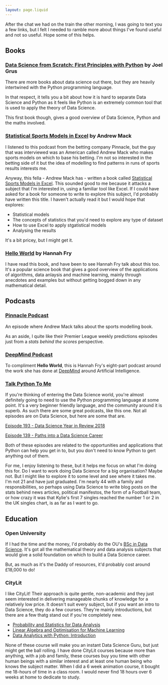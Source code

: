 ```yaml
---
layout: page.liquid
---
```


After the chat we had on the train the other morning, I was going to text you a few links, but I felt I needed to ramble more about things I've found useful and not so useful. Hope some of this helps.

## Books

### [Data Science from Scratch: First Principles with Python](https://www.amazon.co.uk/Data-Science-Scratch-Joel-Grus/dp/1492041130/ref=sr_1_1?crid=1PH6M8U6UX572&keywords=data+science+from+scratch&qid=1575018991&sprefix=data+science+from+scratch%2Caps%2C141&sr=8-1) by Joel Grus

There are more books about data science out there, but they are heavily intertwined with the Python programming language. 

In that respect, it tells you a bit about how it is hard to separate Data Science and Python as it feels like Python is an extremely common tool that is used to apply the theory of Data Science. 

This first book though, gives a good overview of Data Science, Python and the maths involved.


### [Statistical Sports Models in Excel](https://www.amazon.co.uk/Statistical-Sports-Models-Excel-Andrew-ebook/dp/B07SPWLYQJ/ref=sr_1_1?keywords=andrew+mack+sports&qid=1574860267&sr=8-1) by Andrew Mack

I listened to this podcast from the betting company Pinnacle, but the guy that was interviewed was an American called Andrew Mack who makes sports models on which to base his betting. I'm not so interested in the betting side of it but the idea of modelling to find patterns in runs of sports results interests me. 

Anyway, this fella - Andrew Mack has - written a book called [Statistical Sports Models in Excel](https://www.amazon.co.uk/Statistical-Sports-Models-Excel-Andrew-ebook/dp/B07SPWLYQJ/ref=sr_1_1?keywords=andrew+mack+sports&qid=1574860267&sr=8-1). This sounded good to me because it attacks a subject that I'm interested in, using a familiar tool like Excel. If I could have asked for a book for someone to write to explore this subject, I'd probably have written this title. I haven't actually read it but I would hope that explores:

 * Statistical models
 * The concepts of statistics that you'd need to explore any type of dataset
 * How to use Excel to apply stgatistical models
 * Analysing the results

It's a bit pricey, but I might get it.


### [Hello World](https://www.amazon.co.uk/Hello-World-How-Human-Machine/dp/1784163066/ref=sr_1_1?crid=1JH81DQD7RF4T&keywords=hello+world+hannah+fry&qid=1574861880&smid=A1G3UP32AZJ14F&sprefix=hello+world%2Caps%2C136&sr=8-1) by Hannah Fry

I have read this book, and have been to see Hannah Fry talk about this too. It's a popular science book that gives a good overview of the applications of algorithms, data anlaysis and machine learning, mainly through anecdotes and examples but without getting bogged down in any mathematical detail.


## Podcasts

### [Pinnacle Podcast](https://open.spotify.com/episode/2LQmjfiDbXPANdDGxyemEz)

An episode where Andrew Mack talks about the sports modelling book. 

As an aside, I quite like their Premier League weekly predictions episodes just from a *stats behind the scores* perspective.


### [DeepMind Podcast](https://open.spotify.com/show/39fjU5Q5L5UecTCRMeqjwb)

To compliment **Hello World**, this is Hannah Fry's eight-part podcast around the work she has done at [DeepMind](https://deepmind.com) around Artificial Intelligence.


### [Talk Python To Me](https://talkpython.fm)

If you're thinking of entering the Data Science world, you're almost definitely going to need to use the Python programming language at some point. It's a very beginner friendly language, and the community around it is superb. As such there are some great podcasts, like this one. Not all episodes are on Data Science, but here are some that are.

[Episode 193 - Data Science Year in Review 2018](https://talkpython.fm/episodes/show/193/data-science-year-in-review-2018-edition)

[Episode 139 - Paths into a Data Science Career](https://talkpython.fm/episodes/show/139/paths-into-a-data-science-career) 

Both of these episodes are related to the opportunities and applications that Python can help you get in to, but you don't need to know Python to gert anything out of them.

For me, I enjoy listening to these, but it helps me focus on what I'm doing this for. Do I want to work doing Data Science for a big organisation? Maybe not. But I might like to explore it to some level and see where it takes me. I'm not 21 and have just graduated. I'm nearly 44 with a family and responsibilities, so perhaps using Data Science to write blog posts on the stats behind news articles, political manifestos, the form of a Football team, or how crazy it was that Kylie's first 7 singles reached the number 1 or 2 in the UK singles chart, is as far as I want to go.

## Education

### Open University

If I had the time and the money, I'd probably do the OU's [BSc in Data Science](http://www.open.ac.uk/courses/qualifications/r38). It's got all the mathematical theory and data analysis subjects that would give a solid foundation on which to build a Data Science career.

But, as much as it's the Daddy of resources, it'd probably cost around £18,000 to do!

### CityLit

I like CityLit! Their approach is quite gentle, non-academic and they just seem interested in delivering manageable chunks of knowledge for a relatively low price. It doesn't suit every subject, but if you want an intro to Data Science, they do a few courses. They're mainly introductions, but there are a few thatg stand out if you're completely new.

 * [Probability and Statistics for Data Analysis](https://www.citylit.ac.uk/courses/probability-and-statistics-for-data-analysis)
 * [Linear Algebra and Optimisation for Machine Learning](https://www.citylit.ac.uk/courses/linear-algebra-and-optimisation-for-machine-learning)
 * [Data Analytics with Python: Introduction](https://www.citylit.ac.uk/courses/data-analytics-with-python-introduction)

None of these course will make you an instant Data Science Guru, but just might get the ball rolling. I have done CityLit courses because more than anything, with a job and family, these courses buy you time with other human beings with a similar interest and at least one human being who knows the subject matter. When I did a 6 week animation course, it bought me 18-hours of time in a class room. I would never find 18 hours over 6 weeks at home to dedicate to study.




